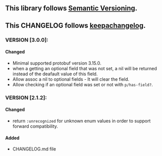 ## This library follows [Semantic Versioning](https://semver.org).
## This CHANGELOG follows [keepachangelog](https://keepachangelog.com/en/1.0.0/).

###  VERSION [3.0.0]:
#### Changed
* Minimal supported protobuf version 3.15.0.
* when a getting an optional field that was not set, a nil will be returned instead of the deafault value of this field.
* Allow assoc a nil to optional fields - It will clear the field.
* Allow checking if an optional field was set or not with `p/has-field?`.

###  VERSION [2.1.2]:
#### Changed
* return `:unrecognized` for unknown enum values in order to support forward compatibility.

#### Added
* CHANGELOG.md file  
